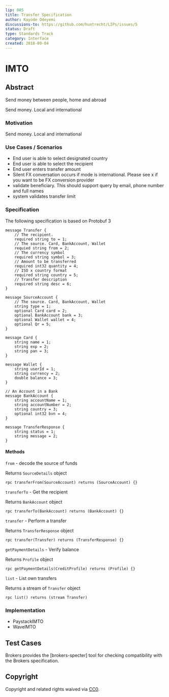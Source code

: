 ```yaml
---
lip: 005
title: Transfer Specification
author: Kayode Odeyemi
discussions-to: https://github.com/huntrecht/LIPs/issues/5
status: Draft
type: Standards Track
category: Interface
created: 2018-09-04
---
```

# IMTO

## Abstract
Send money between people, home and abroad

Send money. Local and international

### Motivation

Send money. Local and international

### Use Cases / Scenarios
- End user is able to select designated country
- End user is able to select the recipient
- End user enters transfer amount
- Silent FX conversation occurs if mode is international. Please see x if you want to be FX conversion provider
- validate beneficiary. This should support query by email, phone number and
    full names
- system validates transfer limit

### Specification

The following specification is based on Protobuf 3

```
message Transfer {
    // The recipient. 
    required string to = 1;
    // The source. Card, BankAccount, Wallet
    requied string from = 2;
    // The currency symbol
    required string symbol = 3;
    // Amount to be transferred
    required int32 quantity = 4;
    // ISO x country format
    required string country = 5;
    // Transfer description
    required string desc = 6;
}

message SourceAccount {
    // The source. Card, BankAccount, Wallet
    string type = 1;
    optional Card card = 2;
    optional BankAccount bank = 3;
    optional Wallet wallet = 4;
    optional Qr = 5;
}

message Card {
    string name = 1;
    string exp = 2;
    string pan = 3;
}

message Wallet {
    string userId = 1;
    string currency = 2;
    double balance = 3;
}

// An Account in a Bank
message BankAccount {
    string accountName = 1;
    string accountNumber = 2;
    string country = 3;
    optional int32 bvn = 4;
}

message TransferResponse {
    string status = 1;
    string message = 2;
}
```

#### Methods

`from` - decode the source of funds

Returns `SourceDetails` object

`rpc transferFrom(SourceAccount) returns (SourceAccount) {}`

`transferTo` - Get the recipient

Returns `BankAccount` object

`rpc transferTo(BankAccount) returns (BankAccount) {}`

`transfer` - Perform a transfer

Returns `TransferResponse` object

`rpc transfer(Transfer) returns (TransferResponse) {}`

`getPaymentDetails` - Verify balance

Returns `Profile` object

`rpc getPaymentDetails(CreditProfile) returns (Profile) {}`

`list` - List own transfers

Returns a stream of `Transfer` object

`rpc list() returns (stream Transfer)`

### Implementation
- PaystackIMTO
- WaveIMTO

## Test Cases
Brokers provides the [brokers-specter] tool for checking compatibility with the Brokers specification.

## Copyright
Copyright and related rights waived via
[CC0](https://creativecommons.org/publicdomain/zero/1.0/).
